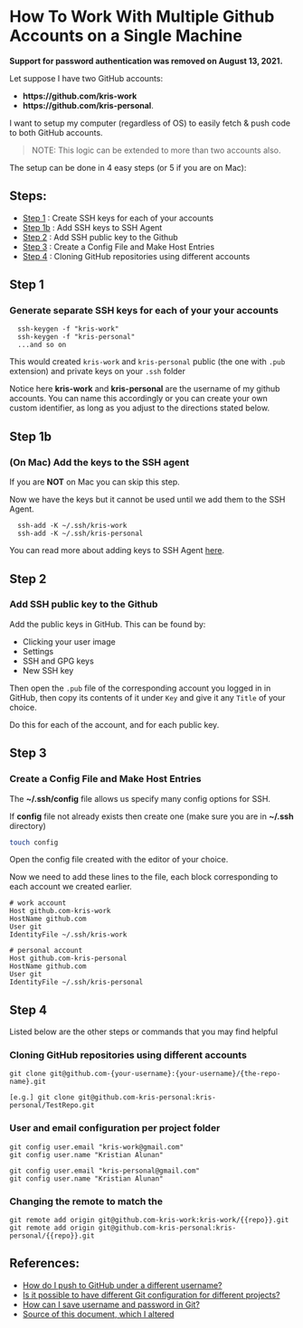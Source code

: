 # How To Work With Multiple Github Accounts on a Single Machine

**Support for password authentication was removed on August 13, 2021.**

Let suppose I have two GitHub accounts:
- **https:/<span></span>/github.com<span></span>/kris-work**
- **https:/<span></span>/github.com<span></span>/kris-personal**.

I want to setup my computer (regardless of OS) to easily fetch & push code to both GitHub accounts.

> NOTE: This logic can be extended to more than two accounts also.

The setup can be done in 4 easy steps (or 5 if you are on Mac):
## Steps:
- [Step 1](#step-1) : Create SSH keys for each of your accounts
- [Step 1b](#step-1b) : Add SSH keys to SSH Agent
- [Step 2](#step-2) : Add SSH public key to the Github
- [Step 3](#step-3) : Create a Config File and Make Host Entries
- [Step 4](#step-4) : Cloning GitHub repositories using different accounts


## Step 1
### Generate separate SSH keys for each of your your accounts

```
  ssh-keygen -f "kris-work"
  ssh-keygen -f "kris-personal"
  ...and so on
```

This would created `kris-work` and `kris-personal` public (the one with `.pub` extension) and private keys on your `.ssh` folder

Notice here **kris-work** and **kris-personal** are the username of my github accounts. You can name this accordingly or you can create your own custom identifier, as long as you adjust to the directions stated below.

## Step 1b
### (On Mac) Add the keys to the SSH agent

If you are **NOT** on Mac you can skip this step.

Now we have the keys but it cannot be used until we add them to the SSH Agent.

```
  ssh-add -K ~/.ssh/kris-work
  ssh-add -K ~/.ssh/kris-personal
```
You can read more about adding keys to SSH Agent [here](https://docs.github.com/en/authentication/connecting-to-github-with-ssh/generating-a-new-ssh-key-and-adding-it-to-the-ssh-agent).

## Step 2
### Add SSH public key to the Github

Add the public keys in GitHub. This can be found by:
- Clicking your user image
- Settings
- SSH and GPG keys
- New SSH key

Then open the `.pub` file of the corresponding account you logged in in GitHub, then copy its contents of it under `Key` and give it any `Title` of your choice.

Do this for each of the account, and for each public key.

## Step 3
### Create a Config File and Make Host Entries

The **~/.ssh/config** file allows us specify many config options for SSH.

If **config** file not already exists then create one (make sure you are in **~/.ssh** directory)

```sh
touch config
```

Open the config file created with the editor of your choice.

Now we need to add these lines to the file, each block corresponding to each account we created earlier.
```config
# work account
Host github.com-kris-work
HostName github.com
User git
IdentityFile ~/.ssh/kris-work

# personal account
Host github.com-kris-personal
HostName github.com
User git
IdentityFile ~/.ssh/kris-personal
```

## Step 4

Listed below are the other steps or commands that you may find helpful

### Cloning GitHub repositories using different accounts
```git
git clone git@github.com-{your-username}:{your-username}/{the-repo-name}.git

[e.g.] git clone git@github.com-kris-personal:kris-personal/TestRepo.git
```

### User and email configuration per project folder

```git
git config user.email "kris-work@gmail.com"
git config user.name "Kristian Alunan"

git config user.email "kris-personal@gmail.com"
git config user.name "Kristian Alunan"
```

### Changing the remote to match the

```git
git remote add origin git@github.com-kris-work:kris-work/{{repo}}.git
git remote add origin git@github.com-kris-personal:kris-personal/{{repo}}.git
```

## References:
- [How do I push to GitHub under a different username?](https://stackoverflow.com/questions/13103083/how-do-i-push-to-github-under-a-different-username)
- [Is it possible to have different Git configuration for different projects?](https://stackoverflow.com/questions/8801729/is-it-possible-to-have-different-git-configuration-for-different-projects)
- [How can I save username and password in Git?](https://stackoverflow.com/questions/35942754/how-can-i-save-username-and-password-in-git)
- [Source of this document, which I altered](https://gist.github.com/rahularity/86da20fe3858e6b311de068201d279e3)
